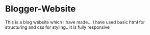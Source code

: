 # Blogger-Website
This is a blog website which i have made... I have used basic html for structuring and css for styling.. It is fully responsive 
